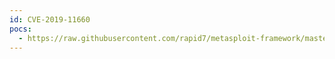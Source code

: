 ```yaml
---
id: CVE-2019-11660
pocs:
  - https://raw.githubusercontent.com/rapid7/metasploit-framework/master/modules/exploits/linux/local/omniresolve_suid_priv_esc.rb
---
```

